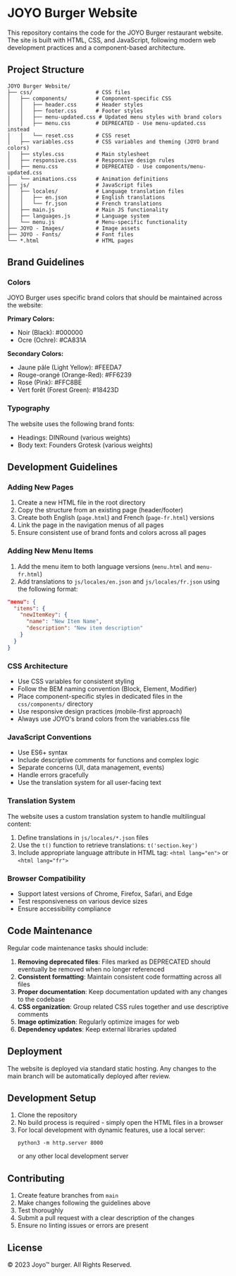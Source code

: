 # JOYO Burger Website

This repository contains the code for the JOYO Burger restaurant website. The site is built with HTML, CSS, and JavaScript, following modern web development practices and a component-based architecture.

## Project Structure

```
JOYO Burger Website/
├── css/                    # CSS files
│   ├── components/         # Component-specific CSS
│   │   ├── header.css      # Header styles
│   │   ├── footer.css      # Footer styles
│   │   ├── menu-updated.css # Updated menu styles with brand colors
│   │   ├── menu.css        # DEPRECATED - Use menu-updated.css instead
│   │   └── reset.css       # CSS reset
│   ├── variables.css       # CSS variables and theming (JOYO brand colors)
│   ├── styles.css          # Main stylesheet
│   ├── responsive.css      # Responsive design rules
│   ├── menu.css            # DEPRECATED - Use components/menu-updated.css
│   └── animations.css      # Animation definitions
├── js/                     # JavaScript files
│   ├── locales/            # Language translation files
│   │   ├── en.json         # English translations
│   │   └── fr.json         # French translations
│   ├── main.js             # Main JS functionality
│   ├── languages.js        # Language system
│   └── menu.js             # Menu-specific functionality
├── JOYO - Images/          # Image assets
├── JOYO - Fonts/           # Font files
└── *.html                  # HTML pages
```

## Brand Guidelines

### Colors

JOYO Burger uses specific brand colors that should be maintained across the website:

**Primary Colors:**
- Noir (Black): #000000 
- Ocre (Ochre): #CA831A

**Secondary Colors:**
- Jaune pâle (Light Yellow): #FEEDA7
- Rouge-orangé (Orange-Red): #FF6239
- Rose (Pink): #FFC8BE
- Vert forêt (Forest Green): #18423D

### Typography

The website uses the following brand fonts:
- Headings: DINRound (various weights)
- Body text: Founders Grotesk (various weights)

## Development Guidelines

### Adding New Pages

1. Create a new HTML file in the root directory
2. Copy the structure from an existing page (header/footer)
3. Create both English (`page.html`) and French (`page-fr.html`) versions
4. Link the page in the navigation menus of all pages
5. Ensure consistent use of brand fonts and colors across all pages

### Adding New Menu Items

1. Add the menu item to both language versions (`menu.html` and `menu-fr.html`)
2. Add translations to `js/locales/en.json` and `js/locales/fr.json` using the following format:

```json
"menu": {
  "items": {
    "newItemKey": {
      "name": "New Item Name",
      "description": "New item description"
    }
  }
}
```

### CSS Architecture

- Use CSS variables for consistent styling
- Follow the BEM naming convention (Block, Element, Modifier)
- Place component-specific styles in dedicated files in the `css/components/` directory
- Use responsive design practices (mobile-first approach)
- Always use JOYO's brand colors from the variables.css file

### JavaScript Conventions

- Use ES6+ syntax
- Include descriptive comments for functions and complex logic
- Separate concerns (UI, data management, events)
- Handle errors gracefully
- Use the translation system for all user-facing text

### Translation System

The website uses a custom translation system to handle multilingual content:

1. Define translations in `js/locales/*.json` files
2. Use the `t()` function to retrieve translations: `t('section.key')`
3. Include appropriate language attribute in HTML tag: `<html lang="en">` or `<html lang="fr">`

### Browser Compatibility

- Support latest versions of Chrome, Firefox, Safari, and Edge
- Test responsiveness on various device sizes
- Ensure accessibility compliance

## Code Maintenance

Regular code maintenance tasks should include:

1. **Removing deprecated files**: Files marked as DEPRECATED should eventually be removed when no longer referenced
2. **Consistent formatting**: Maintain consistent code formatting across all files
3. **Proper documentation**: Keep documentation updated with any changes to the codebase
4. **CSS organization**: Group related CSS rules together and use descriptive comments
5. **Image optimization**: Regularly optimize images for web
6. **Dependency updates**: Keep external libraries updated

## Deployment

The website is deployed via standard static hosting. Any changes to the main branch will be automatically deployed after review.

## Development Setup

1. Clone the repository
2. No build process is required - simply open the HTML files in a browser
3. For local development with dynamic features, use a local server:
   ```
   python3 -m http.server 8000
   ```
   or any other local development server

## Contributing

1. Create feature branches from `main`
2. Make changes following the guidelines above
3. Test thoroughly
4. Submit a pull request with a clear description of the changes
5. Ensure no linting issues or errors are present

## License

© 2023 Joyo™ burger. All Rights Reserved. 